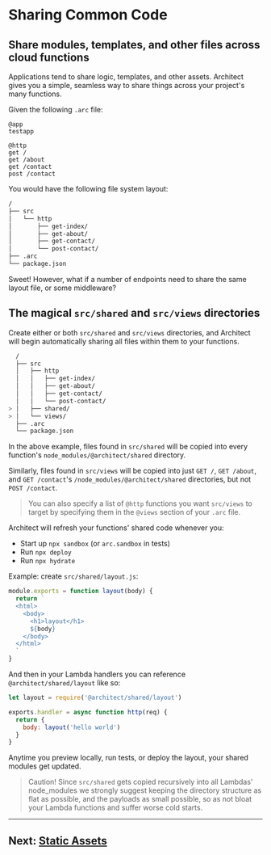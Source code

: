 # Sharing Common Code

## Share modules, templates, and other files across cloud functions


Applications tend to share logic, templates, and other assets. Architect gives you a simple, seamless way to share things across your project's many functions.

Given the following `.arc` file:

```arc
@app
testapp

@http
get /
get /about
get /contact
post /contact
```

You would have the following file system layout:

```bash
/
├── src
│   └── http
│       ├── get-index/
│       ├── get-about/
│       ├── get-contact/
│       └── post-contact/
├── .arc
└── package.json
```

Sweet! However, what if a number of endpoints need to share the same layout file, or some middleware?


## The magical `src/shared` and `src/views` directories

Create either or both `src/shared` and `src/views` directories, and Architect will begin automatically sharing all files within them to your functions.

```bash
  /
  ├── src
  │   ├── http
  │   │   ├── get-index/
  │   │   ├── get-about/
  │   │   ├── get-contact/
  │   │   └── post-contact/
> │   ├── shared/
> │   └── views/
  ├── .arc
  └── package.json
```

In the above example, files found in `src/shared` will be copied into every function's `node_modules/@architect/shared` directory.

Similarly, files found in `src/views` will be copied into just `GET /`, `GET /about`, and `GET /contact`'s `/node_modules/@architect/shared` directories, but not `POST /contact`.

> You can also specify a list of `@http` functions you want `src/views` to target by specifying them in the `@views` section of your `.arc` file.

Architect will refresh your functions' shared code whenever you:

- Start up `npx sandbox` (or `arc.sandbox` in tests)
- Run `npx deploy`
- Run `npx hydrate`

Example: create `src/shared/layout.js`:

```javascript
module.exports = function layout(body) {
  return `
  <html>
    <body>
      <h1>layout</h1>
      ${body}
    </body>
  </html>
  `
}
```

And then in your Lambda handlers you can reference `@architect/shared/layout` like so:

```javascript
let layout = require('@architect/shared/layout')

exports.handler = async function http(req) {
  return {
    body: layout('hello world')
  }
}
```

Anytime you preview locally, run tests, or deploy the layout, your shared modules get updated. 

> Caution! Since `src/shared` gets copied recursively into all Lambdas' node_modules we strongly suggest keeping the directory structure as flat as possible, and the payloads as small possible, so as not bloat your Lambda functions and suffer worse cold starts.

---


## Next: [Static Assets](/guides/static-assets)
